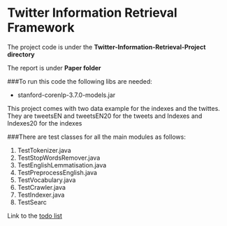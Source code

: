 # Twitter Information Retrieval Framework

The project code is under the **Twitter-Information-Retrieval-Project directory**

The report is under **Paper folder**

###To run this code the following libs are needed:
- stanford-corenlp-3.7.0-models.jar

This project comes with two data example for the indexes and the twittes. They are tweetsEN and tweetsEN20 for the tweets and Indexes and Indexes20 for the indexes

###There are test classes for all the main modules as follows:
1. TestTokenizer.java
2. TestStopWordsRemover.java
3. TestEnglishLemmatisation.java
4. TestPreprocessEnglish.java
5. TestVocabulary.java
6. TestCrawler.java
7. TestIndexer.java
8. TestSearc

Link to the [todo list](NextStep.md)